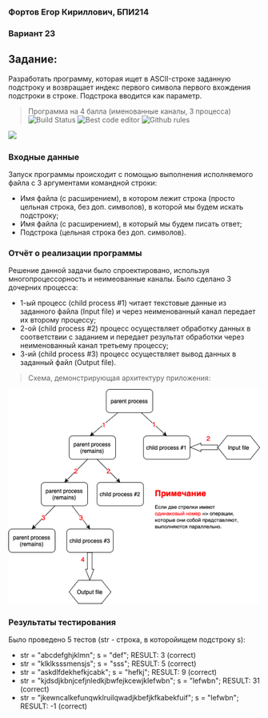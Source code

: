 ### Фортов Егор Кириллович, БПИ214
### Вариант 23

## Задание:
Разработать программу, которая ищет в ASCII-строке заданную подстроку и возвращает индекс первого символа первого вхождения подстроки в строке. Подстрока вводится как параметр.
> Программа на 4 балла (именованные каналы, 3 процесса) ![Build Status](https://travis-ci.org/joemccann/dillinger.svg?branch=master) ![Best code editor](https://img.shields.io/badge/Visual_Studio_Code-0078D4?style=for-the-badge&logo=visual%20studio%20code&logoColor=white) ![Github rules](https://img.shields.io/badge/GitHub-100000?style=for-the-badge&logo=github&logoColor=white)

![](https://viewer.diagrams.net/?tags=%7B%7D&highlight=0000ff&edit=_blank&layers=1&nav=1&title=scheme.png#R7Vttc6M2EP41zLQf4gHEi%2F0xtuO0nd40M7m5Nh8JyKAeRhzgmPTXVwIBEoIYOzG229wHTqzeVs%2FuPiyLo4DFJr9PnDj4gj0YKrrq5QpYKrpuTgG5UsFrKbAAE%2FgJ8kqR1gge0T%2BQCVUm3SIPpsLADOMwQ7EodHEUQTcTZE6S4J04bI1DcdfY8aEkeHSdUJb%2BibwsKKVT3W7kv0DkB9XOmjUrezZONZidJA0cD%2B84EbhTwCLBOCtbm3wBQ4pdhUs5b9XTWyuWwCgbMuHLD9WFKxDvvu6%2B%2FWb%2BvXqK%2FPWNXq7y4oRbdmC2IFk5wS5MU6Z89lohkuBt5EG6qKaA%2BS5AGXyMHZf27ogLEFmQbULWLSvJ9H6BSQZzTsSUvod4A7PklQxhvbrFAGQepJnsftfYQ1OZLOBsUY1zmAv49dINSqTBgDoANDAANPWnBG4cFKU%2Fnx1AbSoCqJ8dQEMC0A0QCUweP0UH2tmhA8alQWdfme%2FpIoDg7ABqMuV1Op9%2Bdux04%2BKwkwP3or3PFAE0zg%2BgNcz5wNmh02zz0rCbSthJKJEcK6bNdQjzW5r9ETBg5LHm0g2dNEWuCFaDrFqOrvI8u7xlOak9IVYB83WId7cRItkdwtE%2BuKEnJJcy2ByY5htYJjAk%2B72IKWkXwGyHB4yKmKzDoPUUs42JKS6S4m3iQjaPTyJbSxntB6K8VOYkPsykpQqb10d%2FhxvMJDf4NYq3VMc1In7Q5xIBzB2fmmwewwQRLWDSSB8qkb4%2FuNYoh5VTfBhP7U8zZmPGWvXU%2Foy1Q2ONhMhEZM7auIfGWsdSVmupE8da7cmNG%2Fyxza482NqvQzWoIwSb7%2BbY2H5H29jxwEuQ3iPg3sggS7geGFc5yv6i7YlustsnNpC2lzk3bvnKbg4KttKF3%2FKcgUH53mhrZSn68bHWWqht7Y%2BLtE4fkF9KFN0KM2oXXOjZOIP1Y4urjpu0CI1bMkAz4rwwWdWv0KJYiBNhEskt12tVVae8yPLp%2F1q1IzlAuWkpl52RGPV35xmG1PEg0cB5LrpU0SedEPnUkVziPDT85zREkeuEt6xjgzyPTuxws7fihFX62KZKXV8bwACDve1d8SyXhz4snu3h8UywTF7LWWZ1%2B8T3NdOKu5PyQBk9b4wzxuELAFqJ1tF8YfdkbCPxhfwi%2FskXPXF48XxhSrY8SwIwCmHsJQJ7pMShXZc8lgi01tcJMDIRyAWl0Ymg3vE5aTjgsqnBvBJqGFDy%2Bq%2BkEnuZoSrcn5wa2mX3o3OEmfhOMTY1yIWy81HDpRLB9EqIQOsqyAnG7LeLKtjvGKMfaEwCWSbaLc0S%2FB0umIoRjmBR2wnDlmi4fbvqRiLV9TLN8FKR0Zflc6UivaNUpJ2sVHQZtaILeSCM9NKotT8jHp0rtsr8BjAmM%2F7fqI%2BHjg%2Fhoz8fwPWljtq1lKE6vjV%2FGFdYlsaRhUq8%2BDSEQRd54L4gfHyByh5KNtZIZNP6OmG0nyWDyaZV6jJO9%2B2o2%2F3kXyp90ssAerGuhV663k1HzkiN%2F11GqrdSCFM7d0ba%2F5YZaJ3GDVEEbyrdqHlpemV22vdkDjXtcSiF2Gm2UoiHEBom7fm0uC6Kq1nI7aJd9i65MWavL9ZiCogojHtOuv8E2lsnKDXVCr3mTEe9VNkornqlslqNJFedO7fJzb0VV5AhuWPTqeMNNFgHWRcL3nFKTjmMVU6Tu%2BoIZNNy1qzSbckN4DVUe42jluo5GxqutaxZZSWswlQhbYtTkRxmUc2qVSwBrdsqp64pbrHk8K3NVnbx7fqQK8lOhmjFGi%2B9siKRr0RT1QrzOK647eaVbtLcZq8Vp1KNjMopMOeuJqfMgrfWZH%2FkxCdg9pRQNYp8IjCbu6%2BY%2BMGS%2Fv6pm9AxoWqagBJJQIgfRqcgedD%2BptDxCxWt6ycq9a%2BtD6B5ctv8DUqZ%2FDV%2FyAPu%2FgU%3D)

### Входные данные
Запуск программы происходит с помощью выполнения исполняемого файла с 3 аргументами командной строки:
 - Имя файла (с расширением), в котором лежит строка (просто цельная строка, без доп. символов), в которой мы будем искать подстроку;
 - Имя файла (с расширением), в который мы будем писать ответ;
 - Подстрока (цельная строка без доп. символов).


### Отчёт о реализации программы
Решение данной задачи было спроектировано, используя многопроцессорность и неимеованные каналы. Было сделано 3 дочерних процесса:
 - 1-ый процесс (child process #1) читает текстовые данные из заданного файла (Input file) и через неименованный канал передает их второму процессу;
 - 2-ой (child process #2) процесс осуществляет обработку данных в соответствии с заданием и передает результат обработки через неименованный канал третьему процессу;
 - 3-ий (child process #3) процесс осуществляет вывод данных в заданный файл (Output file).

> Схема, демонстрирующая архитектуру приложения:

<img src="scheme.png" alt="Picture for VS Code" />


### Результаты тестирования
Было проведено 5 тестов (str - строка, в которойищем подстроку s):
 - str = "abcdefghjklmn"; s = "def"; RESULT: 3 (correct)
 - str = "klklksssmensjs"; s = "sss"; RESULT: 5 (correct)
 - str = "askdlfdekhefkjcabk"; s = "hefkj"; RESULT: 9 (correct)
 - str = "kjdsdjkbnjcefjnledkjbwfejkcewjklefwbn"; s = "lefwbn"; RESULT: 31 (correct)
 - str = "jkewncalkefunqwklruilqwadjkbefjkfkabekfuif"; s = "lefwbn"; RESULT: -1 (correct)







